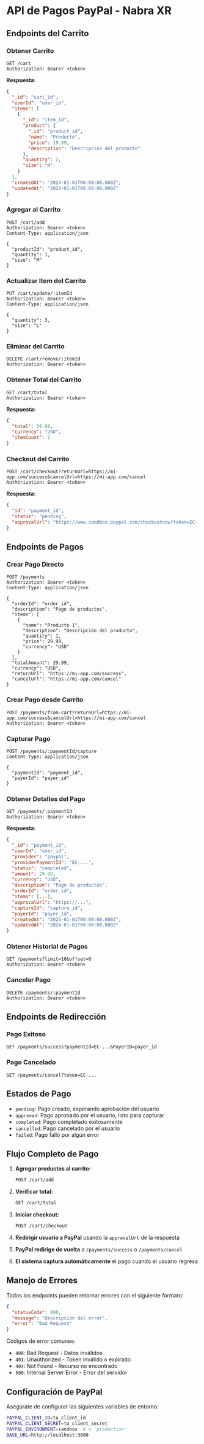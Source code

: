 # API de Pagos PayPal - Nabra XR

## Endpoints del Carrito

### Obtener Carrito
```http
GET /cart
Authorization: Bearer <token>
```

**Respuesta:**
```json
{
  "_id": "cart_id",
  "userId": "user_id",
  "items": [
    {
      "_id": "item_id",
      "product": {
        "_id": "product_id",
        "name": "Producto",
        "price": 29.99,
        "description": "Descripción del producto"
      },
      "quantity": 2,
      "size": "M"
    }
  ],
  "createdAt": "2024-01-01T00:00:00.000Z",
  "updatedAt": "2024-01-01T00:00:00.000Z"
}
```

### Agregar al Carrito
```http
POST /cart/add
Authorization: Bearer <token>
Content-Type: application/json

{
  "productId": "product_id",
  "quantity": 1,
  "size": "M"
}
```

### Actualizar Item del Carrito
```http
PUT /cart/update/:itemId
Authorization: Bearer <token>
Content-Type: application/json

{
  "quantity": 3,
  "size": "L"
}
```

### Eliminar del Carrito
```http
DELETE /cart/remove/:itemId
Authorization: Bearer <token>
```

### Obtener Total del Carrito
```http
GET /cart/total
Authorization: Bearer <token>
```

**Respuesta:**
```json
{
  "total": 59.98,
  "currency": "USD",
  "itemCount": 2
}
```

### Checkout del Carrito
```http
POST /cart/checkout?returnUrl=https://mi-app.com/success&cancelUrl=https://mi-app.com/cancel
Authorization: Bearer <token>
```

**Respuesta:**
```json
{
  "id": "payment_id",
  "status": "pending",
  "approvalUrl": "https://www.sandbox.paypal.com/checkoutnow?token=EC-..."
}
```

## Endpoints de Pagos

### Crear Pago Directo
```http
POST /payments
Authorization: Bearer <token>
Content-Type: application/json

{
  "orderId": "order_id",
  "description": "Pago de productos",
  "items": [
    {
      "name": "Producto 1",
      "description": "Descripción del producto",
      "quantity": 1,
      "price": 29.99,
      "currency": "USD"
    }
  ],
  "totalAmount": 29.99,
  "currency": "USD",
  "returnUrl": "https://mi-app.com/success",
  "cancelUrl": "https://mi-app.com/cancel"
}
```

### Crear Pago desde Carrito
```http
POST /payments/from-cart?returnUrl=https://mi-app.com/success&cancelUrl=https://mi-app.com/cancel
Authorization: Bearer <token>
```

### Capturar Pago
```http
POST /payments/:paymentId/capture
Content-Type: application/json

{
  "paymentId": "payment_id",
  "payerId": "payer_id"
}
```

### Obtener Detalles del Pago
```http
GET /payments/:paymentId
Authorization: Bearer <token>
```

**Respuesta:**
```json
{
  "_id": "payment_id",
  "userId": "user_id",
  "provider": "paypal",
  "providerPaymentId": "EC-...",
  "status": "completed",
  "amount": 29.99,
  "currency": "USD",
  "description": "Pago de productos",
  "orderId": "order_id",
  "items": [...],
  "approvalUrl": "https://...",
  "captureId": "capture_id",
  "payerId": "payer_id",
  "createdAt": "2024-01-01T00:00:00.000Z",
  "updatedAt": "2024-01-01T00:00:00.000Z"
}
```

### Obtener Historial de Pagos
```http
GET /payments?limit=10&offset=0
Authorization: Bearer <token>
```

### Cancelar Pago
```http
DELETE /payments/:paymentId
Authorization: Bearer <token>
```

## Endpoints de Redirección

### Pago Exitoso
```http
GET /payments/success?paymentId=EC-...&PayerID=payer_id
```

### Pago Cancelado
```http
GET /payments/cancel?token=EC-...
```

## Estados de Pago

- `pending`: Pago creado, esperando aprobación del usuario
- `approved`: Pago aprobado por el usuario, listo para capturar
- `completed`: Pago completado exitosamente
- `cancelled`: Pago cancelado por el usuario
- `failed`: Pago falló por algún error

## Flujo Completo de Pago

1. **Agregar productos al carrito:**
   ```bash
   POST /cart/add
   ```

2. **Verificar total:**
   ```bash
   GET /cart/total
   ```

3. **Iniciar checkout:**
   ```bash
   POST /cart/checkout
   ```

4. **Redirigir usuario a PayPal** usando la `approvalUrl` de la respuesta

5. **PayPal redirige de vuelta** a `/payments/success` o `/payments/cancel`

6. **El sistema captura automáticamente** el pago cuando el usuario regresa

## Manejo de Errores

Todos los endpoints pueden retornar errores con el siguiente formato:

```json
{
  "statusCode": 400,
  "message": "Descripción del error",
  "error": "Bad Request"
}
```

Códigos de error comunes:
- `400`: Bad Request - Datos inválidos
- `401`: Unauthorized - Token inválido o expirado
- `404`: Not Found - Recurso no encontrado
- `500`: Internal Server Error - Error del servidor

## Configuración de PayPal

Asegúrate de configurar las siguientes variables de entorno:

```bash
PAYPAL_CLIENT_ID=tu_client_id
PAYPAL_CLIENT_SECRET=tu_client_secret
PAYPAL_ENVIRONMENT=sandbox  # o 'production'
BASE_URL=http://localhost:3000
```



